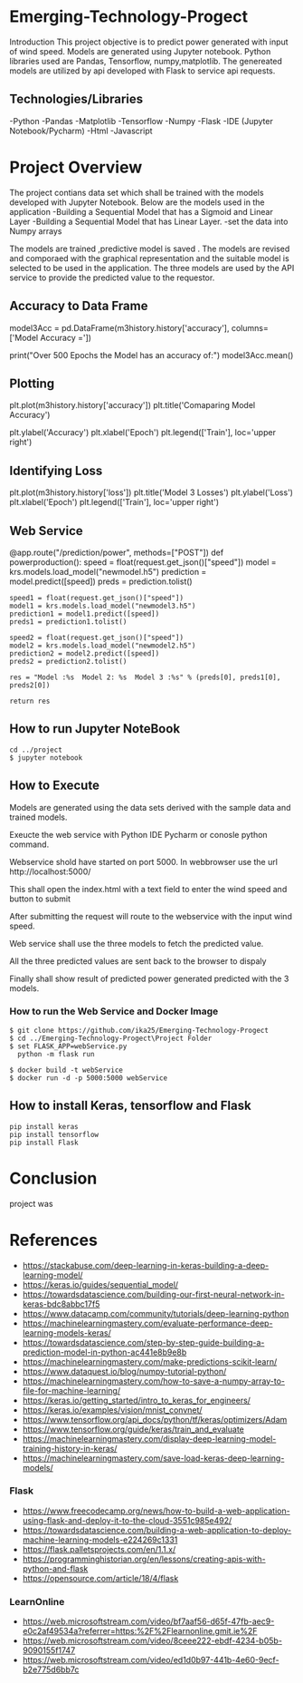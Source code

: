 # Emerging-Technology-Progect

Introduction
This project objective is to predict power generated with input of wind speed. Models are generated using Jupyter notebook. Python libraries used are Pandas, Tensorflow, numpy,matplotlib. The genereated models are utilized by api developed with Flask to service api requests.


## Technologies/Libraries

-Python
-Pandas
-Matplotlib
-Tensorflow
-Numpy
-Flask
-IDE (Jupyter Notebook/Pycharm)
-Html
-Javascript

# Project Overview
The project contians data set which shall be trained with the models developed with Jupyter Notebook.
Below are the models used in the application
-Building a Sequential Model that has a Sigmoid and Linear Layer
-Building a Sequential Model that has Linear Layer.
-set the data into Numpy arrays

The models are trained ,predictive model is saved . The models are revised and comporaed with the graphical representation and the suitable model is selected to be used in the application. The three models are used  by the API service to provide the predicted value to the requestor.


## Accuracy to Data Frame
model3Acc = pd.DataFrame(m3history.history['accuracy'], columns=['Model Accuracy ='])
 
print("Over 500 Epochs the Model has an accuracy of:")
model3Acc.mean()

## Plotting 
plt.plot(m3history.history['accuracy'])
plt.title('Comaparing Model Accuracy')

plt.ylabel('Accuracy')
plt.xlabel('Epoch')
plt.legend(['Train'], loc='upper right')

## Identifying Loss
plt.plot(m3history.history['loss'])
plt.title('Model 3 Losses')
plt.ylabel('Loss')
plt.xlabel('Epoch')
plt.legend(['Train'], loc='upper right')

## Web Service

@app.route("/prediction/power", methods=["POST"])
def powerproduction():
    speed = float(request.get_json()["speed"])
    model = krs.models.load_model("newmodel.h5")
    prediction = model.predict([speed])
    preds = prediction.tolist() 

    speed1 = float(request.get_json()["speed"])
    model1 = krs.models.load_model("newmodel3.h5")
    prediction1 = model1.predict([speed])
    preds1 = prediction1.tolist() 
    
    speed2 = float(request.get_json()["speed"])
    model2 = krs.models.load_model("newmodel2.h5")
    prediction2 = model2.predict([speed])
    preds2 = prediction2.tolist() 
    
    res = "Model :%s  Model 2: %s  Model 3 :%s" % (preds[0], preds1[0], preds2[0])
    
    return res
    
## How to run Jupyter NoteBook
```
cd ../project
$ jupyter notebook
```

## How to Execute
Models are generated using the data sets derived with the sample data and trained models.

Exeucte the web service with Python IDE Pycharm or conosle python command.

Webservice shold have started on port 5000.  In webbrowser use the url http://localhost:5000/

This shall open the index.html with a text field to enter the wind speed and button to submit

After submitting the request will route to the webservice with the input wind speed.

Web service shall use the three models to fetch the predicted value.

All the three predicted values are sent back to the browser to dispaly

Finally shall show result of predicted power generated predicted with the 3 models.

### How to run the Web Service and Docker Image
```
$ git clone https://github.com/ika25/Emerging-Technology-Progect
$ cd ../Emerging-Technology-Progect\Project Folder
$ set FLASK_APP=webService.py
  python -m flask run
```
```
$ docker build -t webService
$ docker run -d -p 5000:5000 webService
```

## How to install Keras, tensorflow and Flask
```
pip install keras
pip install tensorflow
pip install Flask

```

# Conclusion
project was 

# References

* https://stackabuse.com/deep-learning-in-keras-building-a-deep-learning-model/
* https://keras.io/guides/sequential_model/
* https://towardsdatascience.com/building-our-first-neural-network-in-keras-bdc8abbc17f5
* https://www.datacamp.com/community/tutorials/deep-learning-python
* https://machinelearningmastery.com/evaluate-performance-deep-learning-models-keras/
* https://towardsdatascience.com/step-by-step-guide-building-a-prediction-model-in-python-ac441e8b9e8b
* https://machinelearningmastery.com/make-predictions-scikit-learn/
* https://www.dataquest.io/blog/numpy-tutorial-python/
* https://machinelearningmastery.com/how-to-save-a-numpy-array-to-file-for-machine-learning/
* https://keras.io/getting_started/intro_to_keras_for_engineers/
* https://keras.io/examples/vision/mnist_convnet/
* https://www.tensorflow.org/api_docs/python/tf/keras/optimizers/Adam
* https://www.tensorflow.org/guide/keras/train_and_evaluate
* https://machinelearningmastery.com/display-deep-learning-model-training-history-in-keras/
* https://machinelearningmastery.com/save-load-keras-deep-learning-models/

### Flask

* https://www.freecodecamp.org/news/how-to-build-a-web-application-using-flask-and-deploy-it-to-the-cloud-3551c985e492/
* https://towardsdatascience.com/building-a-web-application-to-deploy-machine-learning-models-e224269c1331
* https://flask.palletsprojects.com/en/1.1.x/
* https://programminghistorian.org/en/lessons/creating-apis-with-python-and-flask
* https://opensource.com/article/18/4/flask

### LearnOnline

* https://web.microsoftstream.com/video/bf7aaf56-d65f-47fb-aec9-e0c2af49534a?referrer=https:%2F%2Flearnonline.gmit.ie%2F
* https://web.microsoftstream.com/video/8ceee222-ebdf-4234-b05b-9090155f1747
* https://web.microsoftstream.com/video/ed1d0b97-441b-4e60-9ecf-b2e775d6bb7c



